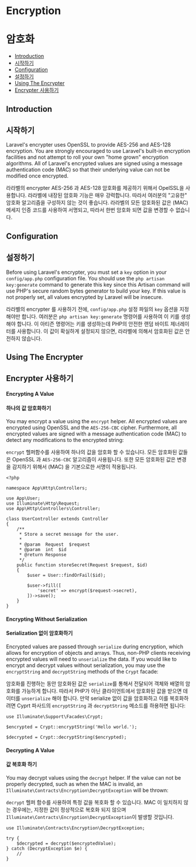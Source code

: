 # Encryption
# 암호화

- [Introduction](#introduction)
- [시작하기](#introduction)
- [Configuration](#configuration)
- [설정하기](#configuration)
- [Using The Encrypter](#using-the-encrypter)
- [Encrypter 사용하기](#using-the-encrypter)

<a name="introduction"></a>
## Introduction
## 시작하기

Laravel's encrypter uses OpenSSL to provide AES-256 and AES-128 encryption. You are strongly encouraged to use Laravel's built-in encryption facilities and not attempt to roll your own "home grown" encryption algorithms. All of Laravel's encrypted values are signed using a message authentication code (MAC) so that their underlying value can not be modified once encrypted.

라라벨의 encrypter AES-256 과 AES-128 암호화를 제공하기 위해서 OpelSSL을 사용합니다. 라라벨에 내장된 암호화 기능은 매우 강력합니다. 따라서 여러분의 "고유한" 암호화 알고리즘을 구성하지 않는 것이 좋습니다. 라라벨의 모든 암호화된 값은 (MAC) 메세지 인증 코드를 사용하여 서명되고, 따라서 한번 암호화 되면 값을 변경할 수 없습니다.

<a name="configuration"></a>
## Configuration
## 설정하기

Before using Laravel's encrypter, you must set a `key` option in your `config/app.php` configuration file. You should use the `php artisan key:generate` command to generate this key since this Artisan command will use PHP's secure random bytes generator to build your key. If this value is not properly set, all values encrypted by Laravel will be insecure.

라라벨의 encrypter 를 사용하기 전에, `config/app.php` 설정 파일의 `key` 옵션을 지정해야만 합니다. 여러분은 `php artisan key:generate` 명령어를 사용하여 이 키를 생성해야 합니다.  이 아티즌 명령어는 키를 생성하는데 PHP의 안전한 랜덤 바이트 제너레이터를 사용합니다. 이 값이 확실하게 설정되지 않으면, 라라벨에 의해서 암호화된 값은 안전하지 않습니다.

<a name="using-the-encrypter"></a>
## Using The Encrypter
## Encrypter 사용하기

#### Encrypting A Value
#### 하나의 값 암호화하기

You may encrypt a value using the `encrypt` helper. All encrypted values are encrypted using OpenSSL and the `AES-256-CBC` cipher. Furthermore, all encrypted values are signed with a message authentication code (MAC) to detect any modifications to the encrypted string:

`encrypt` 헬퍼함수를 사용하여 하나의 값을 암호화 할 수 있습니다. 모든 암호화된 값들은 OpenSSL 과 `AES-256-CBC` 알고리즘이 사용됩니다. 또한 모든 암호화된 값은 변경을 감지하기 위해서 (MAC) 을 기본으로한 서명이 적용됩니다.

    <?php

    namespace App\Http\Controllers;

    use App\User;
    use Illuminate\Http\Request;
    use App\Http\Controllers\Controller;

    class UserController extends Controller
    {
        /**
         * Store a secret message for the user.
         *
         * @param  Request  $request
         * @param  int  $id
         * @return Response
         */
        public function storeSecret(Request $request, $id)
        {
            $user = User::findOrFail($id);

            $user->fill([
                'secret' => encrypt($request->secret),
            ])->save();
        }
    }

#### Encrypting Without Serialization
#### Serialization 없이 암호화하기

Encrypted values are passed through `serialize` during encryption, which allows for encryption of objects and arrays. Thus, non-PHP clients receiving encrypted values will need to `unserialize` the data. If you would like to encrypt and decrypt values without serialization, you may use the `encryptString` and `decryptString` methods of the `Crypt` facade:

암호화를 진행하는 동안 암호화된 값은 `serialize`를 통해서 전달되어 객체와 배열의 암호화를 가능하게 합니다. 따라서 PHP가 아닌 클라이언트에서 암호화된 값을 받으면 데이터를 `unserialize` 해야 합니다. 만약 serialize 없이 값을 암호화하고 이를 복호화하려면 Cyprt 파사드의 `encryptString` 과 `decryptString` 메소드를 하용하면 됩니다:

    use Illuminate\Support\Facades\Crypt;

    $encrypted = Crypt::encryptString('Hello world.');

    $decrypted = Crypt::decryptString($encrypted);

#### Decrypting A Value
#### 값 복호화 하기

You may decrypt values using the `decrypt` helper. If the value can not be properly decrypted, such as when the MAC is invalid, an `Illuminate\Contracts\Encryption\DecryptException` will be thrown:

`decrypt` 헬퍼 함수를 사용하여 특정 값을 복호화 할 수 있습니다. MAC 이 일치하지 않는 경우에는, 지정한 값이 정상적으로 복호화 되지 않으며 `Illuminate\Contracts\Encryption\DecryptException`이 발생할 것입니다.

    use Illuminate\Contracts\Encryption\DecryptException;

    try {
        $decrypted = decrypt($encryptedValue);
    } catch (DecryptException $e) {
        //
    }
